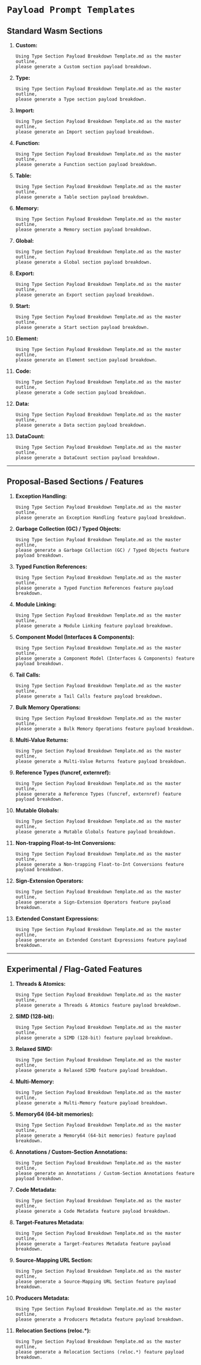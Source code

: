 # `Payload Prompt Templates`

## Standard Wasm Sections

1. **Custom:**

   ```text
   Using Type Section Payload Breakdown Template.md as the master outline,
   please generate a Custom section payload breakdown.
   ```

2. **Type:**

   ```text
   Using Type Section Payload Breakdown Template.md as the master outline,
   please generate a Type section payload breakdown.
   ```

3. **Import:**

   ```text
   Using Type Section Payload Breakdown Template.md as the master outline,
   please generate an Import section payload breakdown.
   ```

4. **Function:**

   ```text
   Using Type Section Payload Breakdown Template.md as the master outline,
   please generate a Function section payload breakdown.
   ```

5. **Table:**

   ```text
   Using Type Section Payload Breakdown Template.md as the master outline,
   please generate a Table section payload breakdown.
   ```

6. **Memory:**

   ```text
   Using Type Section Payload Breakdown Template.md as the master outline,
   please generate a Memory section payload breakdown.
   ```

7. **Global:**

   ```text
   Using Type Section Payload Breakdown Template.md as the master outline,
   please generate a Global section payload breakdown.
   ```

8. **Export:**

   ```text
   Using Type Section Payload Breakdown Template.md as the master outline,
   please generate an Export section payload breakdown.
   ```

9. **Start:**

   ```text
   Using Type Section Payload Breakdown Template.md as the master outline,
   please generate a Start section payload breakdown.
   ```

10. **Element:**

    ```text
    Using Type Section Payload Breakdown Template.md as the master outline,
    please generate an Element section payload breakdown.
    ```

11. **Code:**

    ```text
    Using Type Section Payload Breakdown Template.md as the master outline,
    please generate a Code section payload breakdown.
    ```

12. **Data:**

    ```text
    Using Type Section Payload Breakdown Template.md as the master outline,
    please generate a Data section payload breakdown.
    ```

13. **DataCount:**

    ```text
    Using Type Section Payload Breakdown Template.md as the master outline,
    please generate a DataCount section payload breakdown.
    ```

---

## Proposal-Based Sections / Features

1. **Exception Handling:**

   ```text
   Using Type Section Payload Breakdown Template.md as the master outline,
   please generate an Exception Handling feature payload breakdown.
   ```

2. **Garbage Collection (GC) / Typed Objects:**

   ```text
   Using Type Section Payload Breakdown Template.md as the master outline,
   please generate a Garbage Collection (GC) / Typed Objects feature payload breakdown.
   ```

3. **Typed Function References:**

   ```text
   Using Type Section Payload Breakdown Template.md as the master outline,
   please generate a Typed Function References feature payload breakdown.
   ```

4. **Module Linking:**

   ```text
   Using Type Section Payload Breakdown Template.md as the master outline,
   please generate a Module Linking feature payload breakdown.
   ```

5. **Component Model (Interfaces & Components):**

   ```text
   Using Type Section Payload Breakdown Template.md as the master outline,
   please generate a Component Model (Interfaces & Components) feature payload breakdown.
   ```

6. **Tail Calls:**

   ```text
   Using Type Section Payload Breakdown Template.md as the master outline,
   please generate a Tail Calls feature payload breakdown.
   ```

7. **Bulk Memory Operations:**

   ```text
   Using Type Section Payload Breakdown Template.md as the master outline,
   please generate a Bulk Memory Operations feature payload breakdown.
   ```

8. **Multi-Value Returns:**

   ```text
   Using Type Section Payload Breakdown Template.md as the master outline,
   please generate a Multi-Value Returns feature payload breakdown.
   ```

9. **Reference Types (funcref, externref):**

   ```text
   Using Type Section Payload Breakdown Template.md as the master outline,
   please generate a Reference Types (funcref, externref) feature payload breakdown.
   ```

10. **Mutable Globals:**

    ```text
    Using Type Section Payload Breakdown Template.md as the master outline,
    please generate a Mutable Globals feature payload breakdown.
    ```

11. **Non-trapping Float-to-Int Conversions:**

    ```text
    Using Type Section Payload Breakdown Template.md as the master outline,
    please generate a Non-trapping Float-to-Int Conversions feature payload breakdown.
    ```

12. **Sign-Extension Operators:**

    ```text
    Using Type Section Payload Breakdown Template.md as the master outline,
    please generate a Sign-Extension Operators feature payload breakdown.
    ```

13. **Extended Constant Expressions:**

    ```text
    Using Type Section Payload Breakdown Template.md as the master outline,
    please generate an Extended Constant Expressions feature payload breakdown.
    ```

---

## Experimental / Flag-Gated Features

1. **Threads & Atomics:**

   ```text
   Using Type Section Payload Breakdown Template.md as the master outline,
   please generate a Threads & Atomics feature payload breakdown.
   ```

2. **SIMD (128-bit):**

   ```text
   Using Type Section Payload Breakdown Template.md as the master outline,
   please generate a SIMD (128-bit) feature payload breakdown.
   ```

3. **Relaxed SIMD:**

   ```text
   Using Type Section Payload Breakdown Template.md as the master outline,
   please generate a Relaxed SIMD feature payload breakdown.
   ```

4. **Multi-Memory:**

   ```text
   Using Type Section Payload Breakdown Template.md as the master outline,
   please generate a Multi-Memory feature payload breakdown.
   ```

5. **Memory64 (64-bit memories):**

   ```text
   Using Type Section Payload Breakdown Template.md as the master outline,
   please generate a Memory64 (64-bit memories) feature payload breakdown.
   ```

6. **Annotations / Custom-Section Annotations:**

   ```text
   Using Type Section Payload Breakdown Template.md as the master outline,
   please generate an Annotations / Custom-Section Annotations feature payload breakdown.
   ```

7. **Code Metadata:**

   ```text
   Using Type Section Payload Breakdown Template.md as the master outline,
   please generate a Code Metadata feature payload breakdown.
   ```

8. **Target-Features Metadata:**

   ```text
   Using Type Section Payload Breakdown Template.md as the master outline,
   please generate a Target-Features Metadata feature payload breakdown.
   ```

9. **Source-Mapping URL Section:**

   ```text
   Using Type Section Payload Breakdown Template.md as the master outline,
   please generate a Source-Mapping URL Section feature payload breakdown.
   ```

10. **Producers Metadata:**

    ```text
    Using Type Section Payload Breakdown Template.md as the master outline,
    please generate a Producers Metadata feature payload breakdown.
    ```

11. **Relocation Sections (reloc.\*):**

    ```text
    Using Type Section Payload Breakdown Template.md as the master outline,
    please generate a Relocation Sections (reloc.*) feature payload breakdown.
    ```

